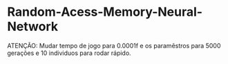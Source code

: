 # Random-Acess-Memory-Neural-Network
ATENÇÃO: Mudar tempo de jogo para 0.0001f e os paramêstros para 5000 gerações e 10 individuos para rodar rápido.
